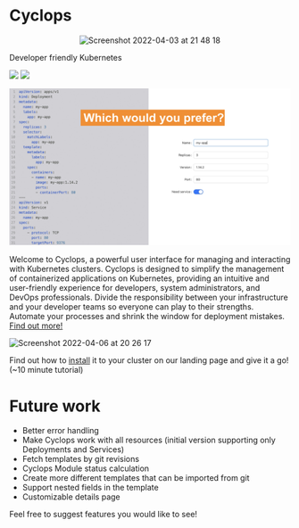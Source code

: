 # Cyclops

<p align="center" width="100%">
<img width="25%" alt="Screenshot 2022-04-03 at 21 48 18" src="https://user-images.githubusercontent.com/72022639/162230553-e669e572-1346-4289-814b-bd23d5b2d100.png">
<p/>

Developer friendly Kubernetes

<a href="https://github.com/cyclops-ui/cyclops/blob/main/LICENSE"><img height="20" src="https://img.shields.io/github/license/cyclops-ui/cyclops"></a>
<a href="https://github.com/cyclops-ui/cyclops/actions/workflows/web.yaml"><img height="20" src="https://github.com/cyclops-ui/cyclops/actions/workflows/web.yaml/badge.svg"></a>

[//]: # (<a href="https://github.com/cyclops-ui/cyclops/actions/workflows/ctrl-ci.yml"><img height="20" src="https://github.com/cyclops-ui/cyclops/actions/workflows/ctrl-ci.yml/badge.svg"></a>)
[//]: # (<a href="https://github.com/cyclops-ui/cyclops/actions/workflows/ui-ci.yml"><img height="20" src="https://github.com/cyclops-ui/cyclops/actions/workflows/ui-ci.yml/badge.svg"></a>)

![which-would-you-prefer.png](web%2Fstatic%2Fimg%2Fwhich-would-you-prefer.png)

Welcome to Cyclops, a powerful user interface for managing and interacting with Kubernetes clusters. Cyclops is designed
to simplify the management of containerized applications on Kubernetes, providing an intuitive and user-friendly
experience for developers, system administrators, and DevOps professionals. Divide the responsibility between your
infrastructure and your developer teams so everyone can play to their strengths. Automate your processes and shrink
the window for deployment mistakes. [Find out more!](https://cyclops-ui.com)

![Screenshot 2022-04-06 at 20 26 17](https://user-images.githubusercontent.com/72022639/162033638-845b5f2c-f1df-4e17-b2fc-ba4ab318f887.png)

Find out how to [install](https://cyclops-ui.com/docs/installation/prerequisites) it to your cluster on our landing page
and give it a go! (~10 minute tutorial)

# Future work

* Better error handling
* Make Cyclops work with all resources (initial version supporting only Deployments and Services)
* Fetch templates by git revisions
* Cyclops Module status calculation
* Create more different templates that can be imported from git
* Support nested fields in the template
* Customizable details page

Feel free to suggest features you would like to see!
